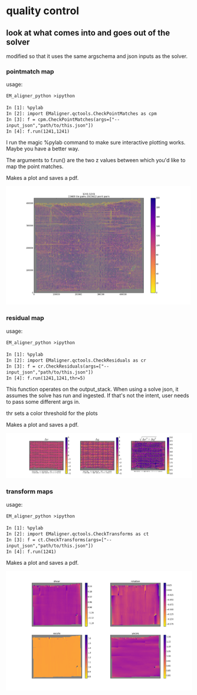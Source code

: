 # quality control
## look at what comes into and goes out of the solver

modified so that it uses the same argschema and json inputs as the solver.

### pointmatch map

usage:
```
EM_aligner_python >ipython

In [1]: %pylab
In [2]: import EMaligner.qctools.CheckPointMatches as cpm
In [3]: f = cpm.CheckPointMatches(args=["--input_json","path/to/this.json"])
In [4]: f.run(1241,1241)

```
I run the magic %pylab command to make sure interactive plotting works. Maybe you have a better way.

The arguments to f.run() are the two z values between which you'd like to map the point matches.

Makes a plot and saves a pdf.

<img src="./figures/pm_map_example.png" width="500">

### residual map

usage:
```
EM_aligner_python >ipython

In [1]: %pylab
In [2]: import EMaligner.qctools.CheckResiduals as cr
In [3]: f = cr.CheckResiduals(args=["--input_json","path/to/this.json"])
In [4]: f.run(1241,1241,thr=5)

```
This function operates on the output_stack. When using a solve json, it assumes the solve has run and ingested. If that's not the intent, user needs to pass some different args in.

thr sets a color threshold for the plots

Makes a plot and saves a pdf.

<img src="./figures/residual_map_example.png" width="900">

### transform maps


usage:
```
EM_aligner_python >ipython

In [1]: %pylab
In [2]: import EMaligner.qctools.CheckTransforms as ct
In [3]: f = ct.CheckTransforms(args=["--input_json","path/to/this.json"])
In [4]: f.run(1241)

```
Makes a plot and saves a pdf.

<img src="./figures/transform_map_example.png" width="900">

